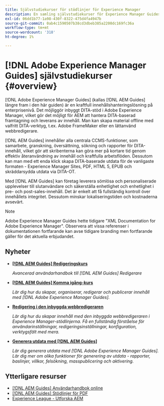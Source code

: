 ```yaml
---
title: Självstudiekurser för stödlinjer för Experience Manager
description: En samling självstudiekurser för Experience Manager Guides (tidigare XML Documentation för Adobe Experience Manager).
exl-id: 06dd1b77-1a98-430f-8322-475d4fa4947b
source-git-commit: 0ab4c1590507b38cd3dbeb385a2200dc169fc36a
workflow-type: tm+mt
source-wordcount: '318'
ht-degree: 1%

---
```


# [!DNL Adobe Experience Manager Guides] självstudiekurser {#overview}

[!DNL Adobe Experience Manager Guides] (kallas [!DNL AEM Guides] längre fram i den här guiden) är en kraftfull innehållshanteringslösning på enterprisenivå. Det möjliggör inbyggt DITA-stöd i Adobe Experience Manager, vilket gör det möjligt för AEM att hantera DITA-baserad framtagning och leverans av innehåll. Man kan skapa material offline med valfritt DITA-verktyg, t.ex. Adobe FrameMaker eller en lättanvänd webbredigerare.

[!DNL AEM Guides] innehåller alla centrala CCMS-funktioner, som samarbete, granskning, översättning, sökning och rapporter för DITA-innehåll, vilket gör att skribenterna kan göra mer på kortare tid genom effektiv återanvändning av innehåll och kraftfulla arbetsflöden. Dessutom kan man med ett enda klick skapa DITA-baserade utdata för de vanligaste formaten - Experience Manager Sites, PDF, HTML 5, EPUB och skräddarsydda utdata via DITA-OT.

Med [!DNL AEM Guides] kan företag leverera sömlösa och personaliserade upplevelser till slutanvändare och säkerställa enhetlighet och enhetlighet i pre- och post-sales-innehåll. Det är enkelt att få fullständig kontroll över innehållets integritet. Dessutom minskar lokaliseringstiden och kostnaderna avsevärt.

>[!NOTE]
> 
> Adobe Experience Manager Guides hette tidigare &quot;XML Documentation for Adobe Experience Manager&quot;. Observera att vissa referenser i dokumentationen fortfarande kan avse tidigare branding men fortfarande gäller för det aktuella erbjudandet.

## Nyheter

* **[[!DNL AEM Guides] Redigeringskurs](course-3/overview.md)**

   *Avancerad användarhandbok till [!DNL AEM Guides] Redigerare*

* **[[!DNL AEM Guides] Komma igång-kurs](course-1/overview.md)**

   *Lär dig hur du skapar, organiserar, redigerar och publicerar innehåll med [!DNL Adobe Experience Manager Guides].*

* **[Redigering i den inbyggda webbredigeraren](course-3/overview.md)**

   *Lär dig hur du skapar innehåll med den inbyggda webbredigeraren i Experience Manager-stödlinjerna. Få en fullständig förståelse för användarinställningar, redigeringsinställningar, konfiguration, verktygsfält med mera.*

* **[Generera utdata med [!DNL AEM Guides]](course-2/overview.md)**

   *Lär dig generera utdata med [!DNL Adobe Experience Manager Guides]. Lär dig mer om olika funktioner för generering av utdata - rapporter, baslinjer, villkor, felsökning, masspublicering och aktivering.*


## Ytterligare resurser

* [[!DNL AEM Guides] Användarhandbok online](https://help.adobe.com/en_US/xml-documentation-for-adobe-experience-manager/index.html)
* [[!DNL AEM Guides] Stödlinjer för PDF](https://helpx.adobe.com/support/xml-documentation-for-experience-manager.html)
* [Experience League - Utforska AEM](https://experienceleague.adobe.com/#recommended/solutions/experience-manager)
